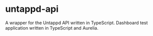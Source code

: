 # untappd-api
A wrapper for the Untappd API written in TypeScript.  Dashboard test application written in TypeScript and Aurelia.
